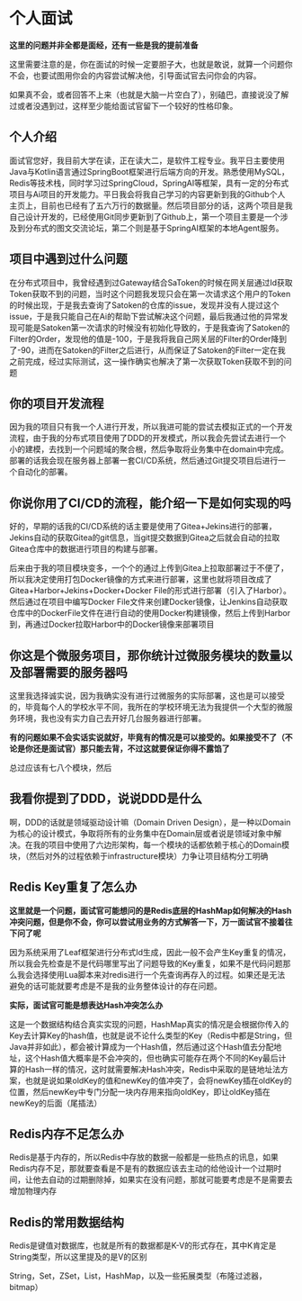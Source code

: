 # 个人面试

**这里的问题并非全都是面经，还有一些是我的提前准备**

这里需要注意的是，你在面试的时候一定要胆子大，也就是敢说，就算一个问题你不会，也要试图用你会的内容尝试解决他，引导面试官去问你会的内容。

如果真不会，或者回答不上来（也就是大脑一片空白了），别磕巴，直接说没了解过或者没遇到过，这样至少能给面试官留下一个较好的性格印象。
## 个人介绍

面试官您好，我目前大学在读，正在读大二，是软件工程专业。我平日主要使用Java与Kotlin语言通过SpringBoot框架进行后端方向的开发。熟悉使用MySQL，Redis等技术栈，同时学习过SpringCloud，SpringAI等框架，具有一定的分布式项目与Ai项目的开发能力。平日我会将我自己学习的内容更新到我的Github个人主页上，目前也已经有了五六万行的数据量。然后项目部分的话，这两个项目是我自己设计开发的，已经使用Git同步更新到了Github上，第一个项目主要是一个涉及到分布式的图文交流论坛，第二个则是基于SpringAI框架的本地Agent服务。

## 项目中遇到过什么问题

在分布式项目中，我曾经遇到过Gateway结合SaToken的时候在网关层通过Id获取Token获取不到的问题，当时这个问题我发现只会在第一次请求这个用户的Token的时候出现，于是我去查询了Satoken的仓库的issue，发现并没有人提过这个issue，于是我只能自己在Ai的帮助下尝试解决这个问题，最后我通过他的异常发现可能是Satoken第一次请求的时候没有初始化导致的，于是我查询了Satoken的Filter的Order，发现他的值是-100，于是我将我自己网关层的Filter的Order降到了-90，进而在Satoken的Filter之后进行，从而保证了Satoken的Filter一定在我之前完成，经过实际测试，这一操作确实也解决了第一次获取Token获取不到的问题

## 你的项目开发流程

因为我的项目只有我一个人进行开发，所以我进可能的尝试去模拟正式的一个开发流程，由于我的分布式项目使用了DDD的开发模式，所以我会先尝试去进行一个小的建模，去找到一个问题域的聚合根，然后争取将业务集中在domain中完成。部署的话我会现在服务器上部署一套CI/CD系统，然后通过Git提交项目后进行一个自动化的部署。

## 你说你用了CI/CD的流程，能介绍一下是如何实现的吗

好的，早期的话我的CI/CD系统的话主要是使用了Gitea+Jekins进行的部署，Jekins自动的获取Gitea的git信息，当git提交数据到Gitea之后就会自动的拉取Gitea仓库中的数据进行项目的构建与部署。

后来由于我的项目模块变多，一个个的通过上传到Gitea上拉取部署过于不便了，所以我决定使用打包Docker镜像的方式来进行部署，这里也就将项目改成了Gitea+Harbor+Jekins+Docker+Docker File的形式进行部署（引入了Harbor）。然后通过在项目中编写Docker File文件来创建Docker镜像，让Jenkins自动获取仓库中的DockerFile文件在进行自动的使用Docker构建镜像，然后上传到Harbor到，再通过Docker拉取Harbor中的Docker镜像来部署项目

## 你这是个微服务项目，那你统计过微服务模块的数量以及部署需要的服务器吗

这里我选择诚实说，因为我确实没有进行过微服务的实际部署，这也是可以接受的，毕竟每个人的学校水平不同，我所在的学校环境无法为我提供一个大型的微服务环境，我也没有实力自己去开好几台服务器进行部署。

**有的问题如果不会实话实说就好，毕竟有的情况是可以接受的。如果接受不了（不论是你还是面试官）那只能去背，不过这就要保证你得不露馅了**

总过应该有七八个模块，然后

## 我看你提到了DDD，说说DDD是什么

啊，DDD的话就是领域驱动设计嘛（Domain Driven Design），是一种以Domain为核心的设计模式，争取将所有的业务集中在Domain层或者说是领域对象中解决。在我的项目中使用了六边形架构，每一个模块的话都依赖于核心的Domain模块，（然后对外的过程依赖于infrastructure模块）力争让项目结构分工明确

## Redis Key重复了怎么办

**这里就是一个问题，面试官可能想问的是Redis底层的HashMap如何解决的Hash冲突问题，但是你不会，你可以尝试用业务的方式解答一下，万一面试官不接着往下问了呢**

因为系统采用了Leaf框架进行分布式Id生成，因此一般不会产生Key重复的情况，所以我会先检查是不是代码哪里写出了问题导致的Key重复，如果不是代码问题那么我会选择使用Lua脚本来对redis进行一个先查询再存入的过程。如果还是无法避免的话可能就要考虑是不是我的业务整体设计的存在问题。

**实际，面试官可能是想表达Hash冲突怎么办**

这是一个数据结构结合真实实现的问题，HashMap真实的情况是会根据你传入的Key去计算Key的hash值，也就是说不论什么类型的Key（Redis中都是String，但Java并非如此），都会被计算成为一个Hash值，然后通过这个Hash值去分配地址，这个Hash值大概率是不会冲突的，但也确实可能存在两个不同的Key最后计算的Hash一样的情况，这时就需要解决Hash冲突，Redis中采取的是链地址法方案，也就是说如果oldKey的值和newKey的值冲突了，会将newKey插在oldKey的位置，然后newKey中专门分配一块内存用来指向oldKey，即让oldKey插在newKey的后面（尾插法）

## Redis内存不足怎么办

Redis是基于内存的，所以Redis中存放的数据一般都是一些热点的讯息，如果Redis内存不足，那就要查看是不是有的数据应该去主动的给他设计一个过期时间，让他去自动的过期删除掉，如果实在没有问题，那就可能要考虑是不是需要去增加物理内存

## Redis的常用数据结构

Redis是键值对数据库，也就是所有的数据都是K-V的形式存在，其中K肯定是String类型，所以这里提及的是V的区别

String，Set，ZSet，List，HashMap，以及一些拓展类型（布隆过滤器，bitmap）